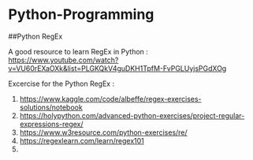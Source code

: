 # Python-Programming


##Python RegEx

A good resource to learn RegEx in Python : https://www.youtube.com/watch?v=VU60rEXaOXk&list=PLGKQkV4guDKH1TpfM-FvPGLUyjsPGdXOg

Excercise for the Python RegEx : 
1. https://www.kaggle.com/code/albeffe/regex-exercises-solutions/notebook
2. https://holypython.com/advanced-python-exercises/project-regular-expressions-regex/
3. https://www.w3resource.com/python-exercises/re/
4. https://regexlearn.com/learn/regex101
5. 
